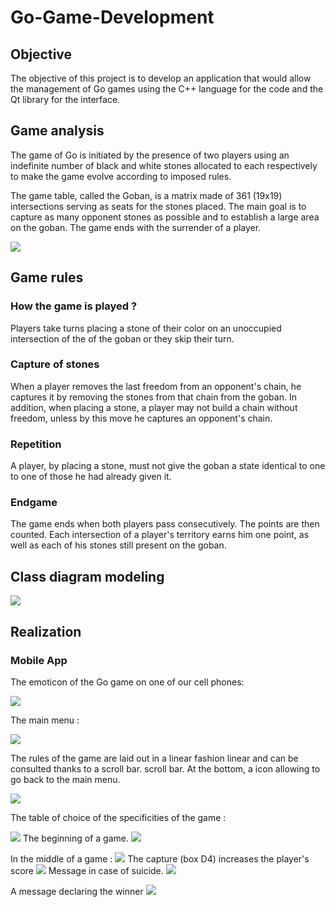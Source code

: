 # Go-Game-Development

## Objective
The objective of this project is to develop an application that would allow the management of Go games using the C++ language for the code and the Qt library for the interface.
## Game analysis

The game of Go is initiated by the presence of two players using an indefinite number of black and white stones allocated to each respectively to make the game evolve according to imposed rules.

The game table, called the Goban, is a matrix made of 361 (19x19) intersections serving as seats for the stones placed. The main goal is to capture as many opponent stones as possible and to establish a large area on the goban. The game ends with the surrender of a player.

  <img src="https://github.com/OUTLAOUAIT/Go-Game-Development/blob/main/Images/Goban.PNG"/>


## Game rules

### How the game is played ?

Players take turns placing a stone of their color on an unoccupied intersection of the of the goban or they skip their turn.

### Capture of stones

When a player removes the last freedom from an opponent's chain, he captures it by removing the stones from that chain from the goban. In addition, when placing a stone, a player may not build a chain without freedom, unless by this move he captures an opponent's chain.

### Repetition
A player, by placing a stone, must not give the goban a state identical to one to one of those he had already given it.

### Endgame
The game ends when both players pass consecutively. The points are then counted. Each intersection of a player's territory earns him one point, as well as each of his stones still present on the goban.

## Class diagram modeling


  <img src="https://github.com/OUTLAOUAIT/Go-Game-Development/blob/main/Images/class%20diagram.PNG"/>

## Realization

### Mobile App

The emoticon of the Go game on one of our cell phones:

  <img src="https://github.com/OUTLAOUAIT/Go-Game-Development/blob/main/Images/emoticone.PNG"/>


The main menu :

  <img src="https://github.com/OUTLAOUAIT/Go-Game-Development/blob/main/Images/menu.PNG"/>



The rules of the game are laid out in a linear fashion linear and can be consulted thanks to a scroll bar. scroll bar. At the bottom, a icon allowing to go back to the main menu.

  <img src="https://github.com/OUTLAOUAIT/Go-Game-Development/blob/main/Images/rules.PNG"/>

The table of choice of the specificities of the game :

  <img src="https://github.com/OUTLAOUAIT/Go-Game-Development/blob/main/Images/preparation.PNG"/>
The beginning of a game.
  <img src="https://github.com/OUTLAOUAIT/Go-Game-Development/blob/main/Images/Begin.PNG"/>

In the middle of a game :
  <img src="https://github.com/OUTLAOUAIT/Go-Game-Development/blob/main/Images/game.PNG"/>
The capture (box D4) increases the player's score
  <img src="https://github.com/OUTLAOUAIT/Go-Game-Development/blob/main/Images/between.PNG"/>
Message in case of suicide.
  <img src="https://github.com/OUTLAOUAIT/Go-Game-Development/blob/main/Images/suicide.PNG"/>

A message declaring the winner
  <img src="https://github.com/OUTLAOUAIT/Go-Game-Development/blob/main/Images/endgame.PNG"/>



